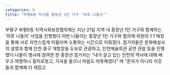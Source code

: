 ```yaml
---
categories: b
title: "부평6동 지사협 중장년 1인 가구 ‘하루 나들이’"
---
```

부평구 부평6동 지역사회보장협의체는 지난 21일 지역 내 중장년 1인 가구와 함께하는 ‘하루 나들이’ 사업을 진행했다.이번 나들이는 중장년 1인 가구와 협의체 위원의 1:1 매칭을 통해 서로 자연스럽게 어울리며 소통하는 시간으로 이뤄졌다. 참가자들은 문화해설사의 설명과 함께 인천 중구 개항장을 도보로 관광하고, 인천예술회관 공연 관람 등을 진행했다.나들이 행사에 참여한 한 중장년 참가자는 “내가 살고 있는 인천의 역사에 대해 배우고 여행하니 흥미로웠고, 가곡을 들으니 마음도 따뜻해졌다” 며 “혼자가 아니라 이웃들과 함께해 더 재밌고